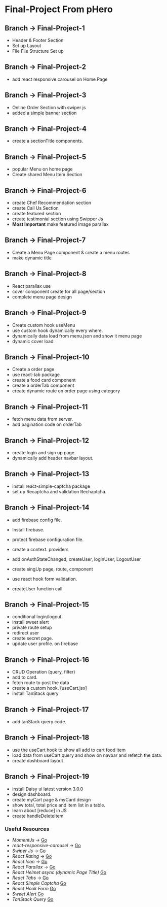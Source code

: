 # Final-Project From pHero

## Branch -> Final-Project-1

* Header & Footer Section
* Set up Layout
* File File Structure Set up

## Branch -> Final-Project-2

* add react responsive carousel on Home Page

## Branch -> Final-Project-3

* Online Order Section with swiper js
* added a simple banner section

## Branch -> Final-Project-4

* create a sectionTitle components.

## Branch -> Final-Project-5

* popular Menu on home page
* Create shared Menu Item Section

## Branch -> Final-Project-6

* create Chef Recommendation section
* create Call Us Section
* create featured section
* create testimonial section using Swipper Js
* __Most Important__ make featured image parallax

## Branch -> Final-Project-7

* Create a Menu Page component & create a menu routes
* make dynamic title

## Branch -> Final-Project-8

* React parallax use
* cover component create for all page/section
* complete menu page design

## Branch -> Final-Project-9

* Create custom hook useMenu
* use custom hook dynamically every where.
* dynamically data load from menu.json and show it menu page
* dynamic cover load

## Branch -> Final-Project-10

* Create a order page
* use react-tab package
* create a food card component
* create a orderTab component
* create dynamic route on order page using category

## Branch -> Final-Project-11

* fetch menu data from server.
* add pagination code on orderTab

## Branch -> Final-Project-12

* create login and sign up page.
* dynamically add header navbar layout.

## Branch -> Final-Project-13

* install react-simple-captcha package
* set up Recaptcha and validation Rechaptcha.

## Branch -> Final-Project-14

* add firebase config file.
* Install firebase.
* protect firebase configuration file.
* create a context. providers

* add onAuthStateChanged, createUser, loginUser, LogoutUser

* create singUp page, route, component
* use react hook form validation.
* createUser function call.

## Branch -> Final-Project-15

* conditional login/logout
* install sweet alert
* private route setup
* redirect user
* create secret page.
* update user profile. on firebase

## Branch -> Final-Project-16

* CRUD Operation (query, filter)
* add to card.
* fetch route to post the data
* create a custom hook. [useCart.jsx]
* install TanStack query

## Branch -> Final-Project-17

* add tanStack query code.

## Branch -> Final-Project-18

* use the useCart hook to show all add to cart food item
* load data from useCart query and show on navbar and refetch the data.
* create dashboard layout

## Branch -> Final-Project-19

* install Daisy ui latest version 3.0.0
* design dashboard.
* create myCart page & myCard design
* show total, total price and item list in a table.
* learn about [reduce] in JS
* create handleDeleteItem

### Useful Resources

* _MomentJs_ -> [Go](https://momentjs.com/)
* _react-responsive-carousel_ -> [Go](https://github.com/leandrowd/react-responsive-carousel)
* _Swiper Js_ -> [Go](https://swiperjs.com/demos)
* _React Rating_ -> [Go](https://github.com/smastrom/react-rating)
* _React Icon_ -> [Go](https://react-icons.github.io/)
* _React Parallax_ -> [Go](https://www.npmjs.com/package/react-parallax)
* _React Helmet async (dynamic Page Title)_ [Go](https://www.npmjs.com/package/react-helmet-async)
* _React Tabs_ -> [Go](https://github.com/reactjs/react-tabs)
* _React Simple Captcha_ [Go](https://www.npmjs.com/package/react-simple-captcha)
* _React Hook Form_ [Go](https://react-hook-form.com/)
* _Sweet Alert_ [Go](https://sweetalert2.github.io/#download)
* _TanStack Query_ [Go](https://tanstack.com/query/latest/docs/react)
